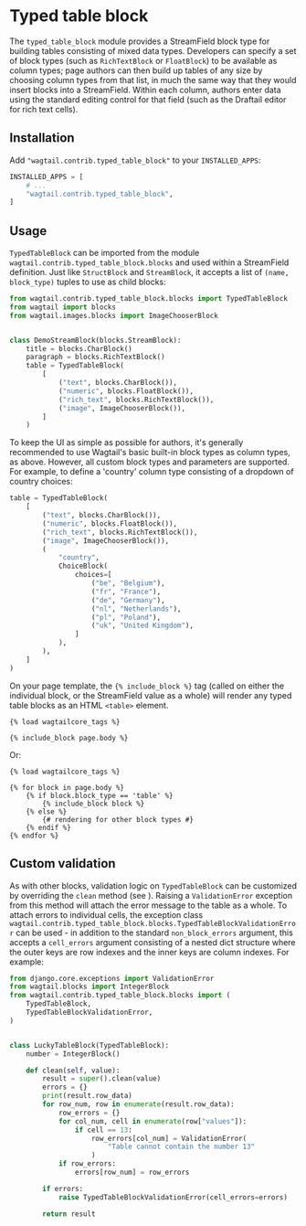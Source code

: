 # Typed table block

The `typed_table_block` module provides a StreamField block type for building tables consisting of mixed data types. Developers can specify a set of block types (such as `RichTextBlock` or `FloatBlock`) to be available as column types; page authors can then build up tables of any size by choosing column types from that list, in much the same way that they would insert blocks into a StreamField. Within each column, authors enter data using the standard editing control for that field (such as the Draftail editor for rich text cells).

## Installation

Add `"wagtail.contrib.typed_table_block"` to your `INSTALLED_APPS`:

```python
INSTALLED_APPS = [
    # ...
    "wagtail.contrib.typed_table_block",
]
```

## Usage

`TypedTableBlock` can be imported from the module `wagtail.contrib.typed_table_block.blocks` and used within a StreamField definition. Just like `StructBlock` and `StreamBlock`, it accepts a list of `(name, block_type)` tuples to use as child blocks:

```python
from wagtail.contrib.typed_table_block.blocks import TypedTableBlock
from wagtail import blocks
from wagtail.images.blocks import ImageChooserBlock


class DemoStreamBlock(blocks.StreamBlock):
    title = blocks.CharBlock()
    paragraph = blocks.RichTextBlock()
    table = TypedTableBlock(
        [
            ("text", blocks.CharBlock()),
            ("numeric", blocks.FloatBlock()),
            ("rich_text", blocks.RichTextBlock()),
            ("image", ImageChooserBlock()),
        ]
    )
```

To keep the UI as simple as possible for authors, it's generally recommended to use Wagtail's basic built-in block types as column types, as above. However, all custom block types and parameters are supported. For example, to define a 'country' column type consisting of a dropdown of country choices:

```python
table = TypedTableBlock(
    [
        ("text", blocks.CharBlock()),
        ("numeric", blocks.FloatBlock()),
        ("rich_text", blocks.RichTextBlock()),
        ("image", ImageChooserBlock()),
        (
            "country",
            ChoiceBlock(
                choices=[
                    ("be", "Belgium"),
                    ("fr", "France"),
                    ("de", "Germany"),
                    ("nl", "Netherlands"),
                    ("pl", "Poland"),
                    ("uk", "United Kingdom"),
                ]
            ),
        ),
    ]
)
```

On your page template, the `{% include_block %}` tag (called on either the individual block, or the StreamField value as a whole) will render any typed table blocks as an HTML `<table>` element.

```html+django
{% load wagtailcore_tags %}

{% include_block page.body %}
```

Or:

```html+django
{% load wagtailcore_tags %}

{% for block in page.body %}
    {% if block.block_type == 'table' %}
        {% include_block block %}
    {% else %}
        {# rendering for other block types #}
    {% endif %}
{% endfor %}
```

## Custom validation

As with other blocks, validation logic on `TypedTableBlock` can be customized by overriding the `clean` method (see [](streamfield_validation)). Raising a `ValidationError` exception from this method will attach the error message to the table as a whole. To attach errors to individual cells, the exception class `wagtail.contrib.typed_table_block.blocks.TypedTableBlockValidationError` can be used - in addition to the standard `non_block_errors` argument, this accepts a `cell_errors` argument consisting of a nested dict structure where the outer keys are row indexes and the inner keys are column indexes. For example:

```python
from django.core.exceptions import ValidationError
from wagtail.blocks import IntegerBlock
from wagtail.contrib.typed_table_block.blocks import (
    TypedTableBlock,
    TypedTableBlockValidationError,
)


class LuckyTableBlock(TypedTableBlock):
    number = IntegerBlock()

    def clean(self, value):
        result = super().clean(value)
        errors = {}
        print(result.row_data)
        for row_num, row in enumerate(result.row_data):
            row_errors = {}
            for col_num, cell in enumerate(row["values"]):
                if cell == 13:
                    row_errors[col_num] = ValidationError(
                        "Table cannot contain the number 13"
                    )
            if row_errors:
                errors[row_num] = row_errors

        if errors:
            raise TypedTableBlockValidationError(cell_errors=errors)

        return result
```

